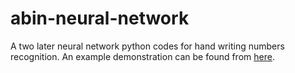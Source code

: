 # abin-neural-network
A two later neural network python codes for hand writing numbers recognition.
An example demonstration can be found from [here](https://github.com/abyellow/abin-neural-network/blob/master/neural_net_two_layer.ipynb).
